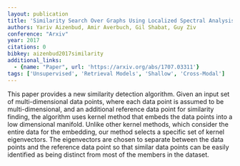 ```yaml
---
layout: publication
title: 'Similarity Search Over Graphs Using Localized Spectral Analysis'
authors: Yariv Aizenbud, Amir Averbuch, Gil Shabat, Guy Ziv
conference: "Arxiv"
year: 2017
citations: 0
bibkey: aizenbud2017similarity
additional_links:
  - {name: "Paper", url: 'https://arxiv.org/abs/1707.03311'}
tags: ['Unsupervised', 'Retrieval Models', 'Shallow', 'Cross-Modal']
---
```

This paper provides a new similarity detection algorithm. Given an input set
of multi-dimensional data points, where each data point is assumed to be
multi-dimensional, and an additional reference data point for similarity
finding, the algorithm uses kernel method that embeds the data points into a
low dimensional manifold. Unlike other kernel methods, which consider the
entire data for the embedding, our method selects a specific set of kernel
eigenvectors. The eigenvectors are chosen to separate between the data points
and the reference data point so that similar data points can be easily
identified as being distinct from most of the members in the dataset.
